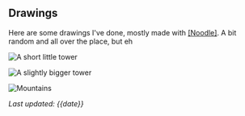 ## Drawings

Here are some drawings I've done, mostly made with [[Noodle]](https://hundredrabbits.github.io/Noodle/). A bit random and all over the place, but eh

![A short little tower](images/noodle/tower1.jpg)

![A slightly bigger tower](images/noodle/tower2.jpg)

![Mountains](images/noodle/mountains.jpg)

*Last updated: {{date}}*
